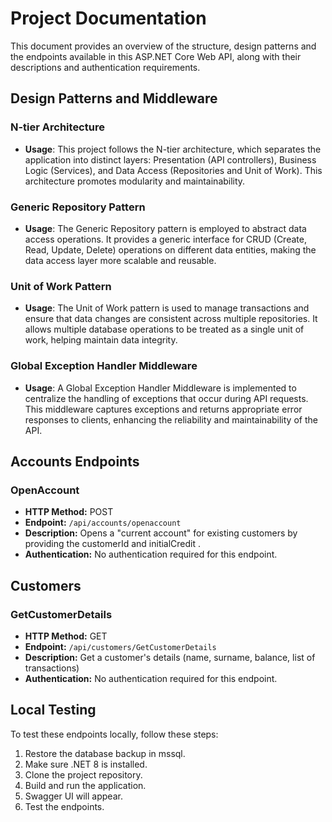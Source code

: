 # Project Documentation

This document provides an overview of the structure, design patterns and the endpoints available in this ASP.NET Core Web API, along with their descriptions and authentication requirements.

## Design Patterns and Middleware

### N-tier Architecture

- **Usage**: This project follows the N-tier architecture, which separates the application into distinct layers: Presentation (API controllers), Business Logic (Services), and Data Access (Repositories and Unit of Work). This architecture promotes modularity and maintainability.

### Generic Repository Pattern

- **Usage**: The Generic Repository pattern is employed to abstract data access operations. It provides a generic interface for CRUD (Create, Read, Update, Delete) operations on different data entities, making the data access layer more scalable and reusable.

### Unit of Work Pattern

- **Usage**: The Unit of Work pattern is used to manage transactions and ensure that data changes are consistent across multiple repositories. It allows multiple database operations to be treated as a single unit of work, helping maintain data integrity.

### Global Exception Handler Middleware

- **Usage**: A Global Exception Handler Middleware is implemented to centralize the handling of exceptions that occur during API requests. This middleware captures exceptions and returns appropriate error responses to clients, enhancing the reliability and maintainability of the API.

## Accounts Endpoints

### OpenAccount

- **HTTP Method:** POST
- **Endpoint:** `/api/accounts/openaccount`
- **Description:** Opens a "current account" for existing customers by providing the customerId and initialCredit .
- **Authentication:** No authentication required for this endpoint.

## Customers

### GetCustomerDetails

- **HTTP Method:** GET
- **Endpoint:** `/api/customers/GetCustomerDetails`
- **Description:** Get a customer's details (name, surname, balance, list of transactions)
- **Authentication:** No authentication required for this endpoint.

## Local Testing

To test these endpoints locally, follow these steps:

1. Restore the database backup in mssql.
2. Make sure .NET 8 is installed.
3. Clone the project repository.
4. Build and run the application.
5. Swagger UI will appear.
6. Test the endpoints.
